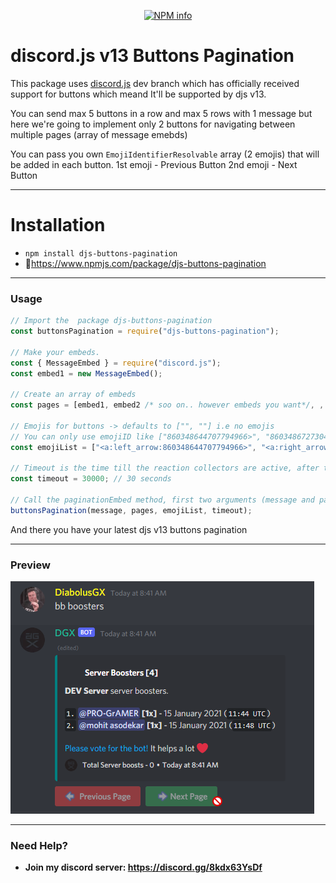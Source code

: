 <div align="center">
  <p>
    <a href="https://nodei.co/npm/djs-buttons-pagination/">
    <img src="https://nodei.co/npm/djs-buttons-pagination.png?downloads=true&stars=true" alt="NPM info" /></a>
  </p>
</div>

# discord.js v13 Buttons Pagination

This package uses [discord.js](https://github.com/discordjs/discord.js) dev branch which has officially received support for buttons which meand It'll be supported by djs v13.

You can send max 5 buttons in a row and max 5 rows with 1 message but here we're going to implement only 2 buttons for navigating between multiple pages (array of message emebds)

You can pass you own `EmojiIdentifierResolvable` array (2 emojis) that will be added in each button.
1st emoji - Previous Button
2nd emoji - Next Button

---

# Installation

-   `npm install djs-buttons-pagination`
-   🔗https://www.npmjs.com/package/djs-buttons-pagination

---

### Usage

```js
// Import the  package djs-buttons-pagination
const buttonsPagination = require("djs-buttons-pagination");

// Make your embeds.
const { MessageEmbed } = require("discord.js");
const embed1 = new MessageEmbed();

// Create an array of embeds
const pages = [embed1, embed2 /* soo on.. however embeds you want*/, , embedx];

// Emojis for buttons -> defaults to ["", ""] i.e no emojis
// You can only use emojiID like ["860348644707794966>", "860348672730464256>"] OR :
const emojiList = ["<a:left_arrow:860348644707794966>", "<a:right_arrow:860348672730464256>"];

// Timeout is the time till the reaction collectors are active, after this buttons will be disabled (in ms), defaults to 60000 (1 min)
const timeout = 30000; // 30 seconds

// Call the paginationEmbed method, first two arguments (message and pages) are required
buttonsPagination(message, pages, emojiList, timeout);
```

And there you have your latest djs v13 buttons pagination

---

### Preview

![Preview](https://github.com/DiabolusGX/djs-buttons-pagination/blob/master/demo/demo.png)

---

### Need Help?

-   **Join my discord server: https://discord.gg/8kdx63YsDf**
